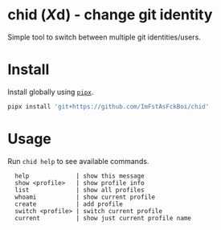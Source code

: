 # chid (*Χ*d) - change git identity

Simple tool to switch between multiple git identities/users.


# Install
Install globally using [`pipx`](https://github.com/pypa/pipx).

```sh
pipx install 'git+https://github.com/ImFstAsFckBoi/chid'
```

# Usage
Run `chid help` to see available commands.
```
  help             | show this message
  show <profile>   | show profile info
  list             | show all profiles
  whoami           | show current profile
  create           | add profile
  switch <profile> | switch current profile
  current          | show just current profile name
```
